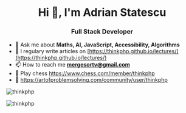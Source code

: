 <h1 align="center">Hi 👋, I'm Adrian Statescu</h1>
<h3 align="center">Full Stack Developer</h3>

- 💬 Ask me about **Maths, AI, JavaScript, Accessibility, Algorithms**
- 📝 I regulary write articles on [https://thinkphp.github.io/lectures/](https://thinkphp.github.io/lectures/)
- 📫 How to reach me **mergesortv@gmail.com**
- 🌱 Play chess https://www.chess.com/member/thinkphp
- 🌱 https://artofproblemsolving.com/community/user/thinkphp


<p align="left"> <img src="https://komarev.com/ghpvc/?username=thinkphp" alt="thinkphp" /> </p>

<p><img align="center" src="https://github-readme-stats.vercel.app/api/top-langs/?username=thinkphp" alt="thinkphp" /></p>


<!--
**thinkphp/thinkphp** is a ✨ _special_ ✨ repository because its `README.md` (this file) appears on your GitHub profile.

Here are some ideas to get you started:

- 🔭 I’m currently working on ...
- 🌱 I’m currently learning ...
- 👯 I’m looking to collaborate on ...
- 🤔 I’m looking for help with ...
- 💬 Ask me about ...
- 📫 How to reach me: ...
- 😄 Pronouns: ...
- ⚡ Fun fact: ...
-->

